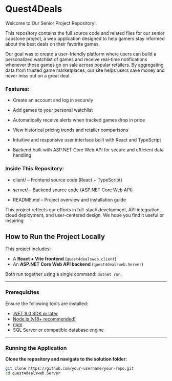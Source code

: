 # Quest4Deals
Welcome to Our Senior Project Repository!

This repository contains the full source code and related files for our senior capstone project, a web application designed to help gamers stay informed about the best deals on their favorite games.

Our goal was to create a user-friendly platform where users can build a personalized watchlist of games and receive real-time notifications whenever those games go on sale across popular retailers. By aggregating data from trusted game marketplaces, our site helps users save money and never miss out on a great deal.

### Features:
- Create an account and log in securely

- Add games to your personal watchlist

- Automatically receive alerts when tracked games drop in price

- View historical pricing trends and retailer comparisons

- Intuitive and responsive user interface built with React and TypeScript

- Backend built with ASP.NET Core Web API for secure and efficient data handling

### Inside This Repository:
- client/ – Frontend source code (React + TypeScript)

- server/ – Backend source code (ASP.NET Core Web API)

- README.md – Project overview and installation guide

This project reflects our efforts in full-stack development, API integration, cloud deployment, and user-centered design. We hope you find it useful or inspiring


## How to Run the Project Locally

This project includes:

- A **React + Vite frontend** (`quest4dealsweb.client`)
- An **ASP.NET Core Web API backend** (`quest4dealsweb.Server`)

Both run together using a single command: `dotnet run`.

---

### Prerequisites

Ensure the following tools are installed:

- [.NET 8.0 SDK or later](https://dotnet.microsoft.com/download)
- [Node.js (v18+ recommended)](https://nodejs.org/)
- [npm](https://www.npmjs.com/)
- SQL Server or compatible database engine

---

### Running the Application

**Clone the repository and navigate to the solution folder:**

```bash
git clone https://github.com/your-username/your-repo.git
cd quest4dealsweb.Server

